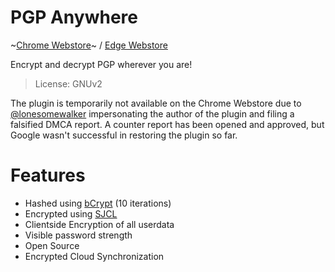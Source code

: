 # PGP Anywhere

~[Chrome Webstore]~ / [Edge Webstore]

Encrypt and decrypt PGP wherever you are!

> License: GNUv2

The plugin is temporarily not available on the Chrome Webstore due to [@lonesomewalker](https://github.com/lonesomewalker) impersonating the author of the plugin and filing a falsified DMCA report. A counter report has been opened and approved, but Google wasn't successful in restoring the plugin so far.

# Features

- Hashed using [bCrypt] (10 iterations)
- Encrypted using [SJCL]
- Clientside Encryption of all userdata
- Visible password strength
- Open Source
- Encrypted Cloud Synchronization

[bCrypt]: https://de.wikipedia.org/wiki/Bcrypt
[SJCL]: https://github.com/bitwiseshiftleft/sjcl
[Chrome Webstore]: https://chrome.google.com/webstore/detail/pgp-anywhere/cdlcdnmhcodhagbmljapgbjdimjckilb
[Edge Webstore]: https://microsoftedge.microsoft.com/addons/detail/pgp-anywhere/ofllealjmclcabaeojimhljegnjgmhnk
